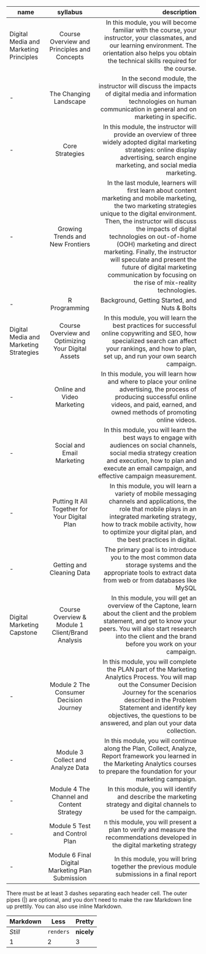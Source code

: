 | name       | syllabus        | description  |  
| ------------- |:-------------:| -----:| 
| Digital Media and Marketing Principles    | Course Overview and Principles and Concepts|In this module, you will become familiar with the course, your instructor, your classmates, and our learning environment. The orientation also helps you obtain the technical skills required for the course.|
|  -     |  The Changing Landscape | In the second module, the instructor will discuss the impacts of digital media and information technologies on human communication in general and on marketing in specific. |  
| - | Core Strategies | In this module, the instructor will provide an overview of three widely adopted digital marketing strategies: online display advertising, search engine marketing, and social media marketing.  | 
| -|  Growing Trends and New Frontiers|In the last module, learners will first learn about content marketing and mobile marketing, the two marketing strategies unique to the digital environment. Then, the instructor will discuss the impacts of digital technologies on out-of-home (OOH) marketing and direct marketing. Finally, the instructor will speculate and present the future of digital marketing communication by focusing on the rise of mix-reality technologies.|
| -|R Programming|Background, Getting Started, and Nuts & Bolts|
|Digital Media and Marketing Strategies| Course Overview and Optimizing Your Digital Assets| In this module, you will learn the best practices for successful online copywriting and SEO, how specialized search can affect your rankings, and how to plan, set up, and run your own search campaign.|
|-|Online and Video Marketing| In this module, you will learn how and where to place your online advertising, the process of producing successful online videos, and paid, earned, and owned methods of promoting online videos.|
|-|Social and Email Marketing|In this module, you will learn the best ways to engage with audiences on social channels, social media strategy creation and execution, how to plan and execute an email campaign, and effective campaign measurement.|
|-|Putting It All Together for Your Digital Plan|In this module, you will learn a variety of mobile messaging channels and applications, the role that mobile plays in an integrated marketing strategy, how to track mobile activity, how to optimize your digital plan, and the best practices in digital.|
|-|Getting and Cleaning Data |The primary goal is to introduce you to the most common data storage systems and the appropriate tools to extract data from web or from databases like MySQL|
|Digital Marketing Capstone|Course Overview & Module 1 Client/Brand Analysis|In this module, you will get an overview of the Captone, learn about the client and the problem statement, and get to know your peers. You will also start research into the client and the brand before you work on your campaign.|
|-|Module 2 The Consumer Decision Journey|In this module, you will complete the PLAN part of the Marketing Analytics Process. You will map out the Consumer Decision Journey for the scenarios described in the Problem Statement and identify key objectives, the questions to be answered, and plan out your data collection.|
|-|Module 3 Collect and Analyze Data|In this module, you will continue along the Plan, Collect, Analyze, Report framework you learned in the Marketing Analytics courses to prepare the foundation for your marketing campaign.|
|-|Module 4 The Channel and Content Strategy|In this module, you will identify and describe the marketing strategy and digital channels to be used for the campaign.|
|-|Module 5 Test and Control Plan|n this module, you will present a plan to verify and measure the recommendations developed in the digital marketing strategy|
|-|Module 6 Final Digital Marketing Plan Submission|In this module, you will bring together the previous module submissions in a final report|


There must be at least 3 dashes separating each header cell.
The outer pipes (|) are optional, and you don't need to make the 
raw Markdown line up prettily. You can also use inline Markdown.

Markdown | Less | Pretty
--- | --- | ---
*Still* | `renders` | **nicely**
1 | 2 | 3